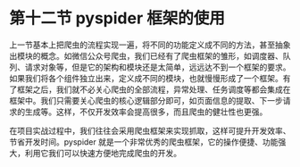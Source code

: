 # 第十二节 pyspider 框架的使用

上一节基本上把爬虫的流程实现一遍，将不同的功能定义成不同的方法，甚至抽象出模块的概念。如微信公众号爬虫，我们已经有了爬虫框架的雏形，如调度器、队列、请求对象等，但是它的架构和模块还是太简单，远远达不到一个框架的要求。如果我们将各个组件独立出来，定义成不同的模块，也就慢慢形成了一个框架。有了框架之后，我们就不必关心爬虫的全部流程，异常处理、任务调度等都会集成在框架中。我们只需要关心爬虫的核心逻辑部分即可，如页面信息的提取、下一步请求的生成等。这样，不仅开发效率会提高很多，而且爬虫的健壮性也更强。

在项目实战过程中，我们往往会采用爬虫框架来实现抓取，这样可提升开发效率、节省开发时间。pyspider 就是一个非常优秀的爬虫框架，它的操作便捷、功能强大，利用它我们可以快速方便地完成爬虫的开发。